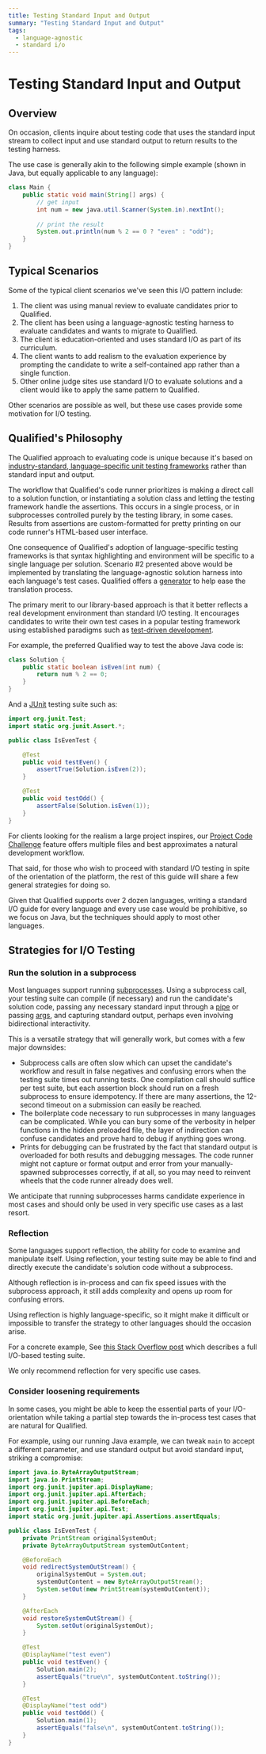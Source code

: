 ```yaml
---
title: Testing Standard Input and Output
summary: "Testing Standard Input and Output"
tags:
  - language-agnostic
  - standard i/o
---
```


# Testing Standard Input and Output

## Overview

On occasion, clients inquire about testing code that uses the standard input stream to collect input and use standard output to return results to the testing harness.

The use case is generally akin to the following simple example (shown in Java, but equally applicable to any language):

```java
class Main {
    public static void main(String[] args) {
        // get input
        int num = new java.util.Scanner(System.in).nextInt(); 
       
        // print the result
        System.out.println(num % 2 == 0 ? "even" : "odd"); 
    }
}
```

## Typical Scenarios

Some of the typical client scenarios we've seen this I/O pattern include:

1. The client was using manual review to evaluate candidates prior to Qualified.
2. The client has been using a language-agnostic testing harness to evaluate candidates and wants to migrate to Qualified.
3. The client is education-oriented and uses standard I/O as part of its curriculum.
4. The client wants to add realism to the evaluation experience by prompting the candidate to write a self-contained app rather than a single function.
5. Other online judge sites use standard I/O to evaluate solutions and a client would like to apply the same pattern to Qualified.

Other scenarios are possible as well, but these use cases provide some motivation for I/O testing.

## Qualified's Philosophy

The Qualified approach to evaluating code is unique because it's based on [industry-standard, language-specific unit testing frameworks](http://localhost:8080/reference/languages) rather than standard input and output.

The workflow that Qualified's code runner prioritizes is making a direct call to a solution function, or instantiating a solution class and letting the testing framework handle the assertions. This occurs in a single process, or in subprocesses controlled purely by the testing library, in some cases. Results from assertions are custom-formatted for pretty printing on our code runner's HTML-based user interface.

One consequence of Qualified's adoption of language-specific testing frameworks is that syntax highlighting and environment will be specific to a single language per solution. Scenario #2 presented above would be implemented by translating the language-agnostic solution harness into each language's test cases. Qualified offers a [generator](http://localhost:8080/reference/features/challenges/code/language-generator) to help ease the translation process.

The primary merit to our library-based approach is that it better reflects a real development environment than standard I/O testing. It encourages candidates to write their own test cases in a popular testing framework using established paradigms such as [test-driven development](https://en.wikipedia.org/wiki/Test-driven_development).

For example, the preferred Qualified way to test the above Java code is:

```java
class Solution {
    public static boolean isEven(int num) {
        return num % 2 == 0;
    }
}
```

And a [JUnit](https://en.wikipedia.org/wiki/JUnit) testing suite such as:

```java
import org.junit.Test;
import static org.junit.Assert.*;

public class IsEvenTest {

    @Test
    public void testEven() {
        assertTrue(Solution.isEven(2));
    }

    @Test
    public void testOdd() {
        assertFalse(Solution.isEven(1));
    }
}
```

For clients looking for the realism a large project inspires, our [Project Code Challenge](http://localhost:8080/creating-content/challenges/challenge-types/#project-code-challenges) feature offers multiple files and best approximates a natural development workflow.

That said, for those who wish to proceed with standard I/O testing in spite of the orientation of the platform, the rest of this guide will share a few general strategies for doing so.

Given that Qualified supports over 2 dozen languages, writing a standard I/O guide for every language and every use case would be prohibitive, so we focus on Java, but the techniques should apply to most other languages.

## Strategies for I/O Testing

### Run the solution in a subprocess

Most languages support running [subprocesses](https://en.wikipedia.org/wiki/Subprocess). Using a subprocess call, your testing suite can compile (if necessary) and run the candidate's solution code, passing any necessary standard input through a [pipe](https://en.wikipedia.org/wiki/Pipe) or passing [args](https://en.wikipedia.org/wiki/Command-line_interface#Arguments), and capturing standard output, perhaps even involving bidirectional interactivity.

This is a versatile strategy that will generally work, but comes with a few major downsides:

- Subprocess calls are often slow which can upset the candidate's workflow and result in false negatives and confusing errors when the testing suite times out running tests. One compilation call should suffice per test suite, but each assertion block should run on a fresh subprocess to ensure idempotency. If there are many assertions, the 12-second timeout on a submission can easily be reached.
- The boilerplate code necessary to run subprocesses in many languages can be complicated. While you can bury some of the verbosity in helper functions in the hidden preloaded file, the layer of indirection can confuse candidates and prove hard to debug if anything goes wrong.
- Prints for debugging can be frustrated by the fact that standard output is overloaded for both results and debugging messages. The code runner might not capture or format output and error from your manually-spawned subprocesses correctly, if at all, so you may need to reinvent wheels that the code runner already does well.

We anticipate that running subprocesses harms candidate experience in most cases and should only be used in very specific use cases as a last resort.

### Reflection

Some languages support reflection, the ability for code to examine and manipulate itself. Using reflection, your testing suite may be able to find and directly execute the candidate's solution code without a subprocess.

Although reflection is in-process and can fix speed issues with the subprocess approach, it still adds complexity and opens up room for confusing errors.

Using reflection is highly language-specific, so it might make it difficult or impossible to transfer the strategy to other languages should the occasion arise.

For a concrete example, See [this Stack Overflow post](https://stackoverflow.com/questions/46173987/how-to-test-a-simple-command-line-application-in-java-using-junit/46173988#46173988) which describes a full I/O-based testing suite.

We only recommend reflection for very specific use cases.

### Consider loosening requirements

In some cases, you might be able to keep the essential parts of your I/O-orientation while taking a partial step towards the in-process test cases that are natural for Qualified.

For example, using our running Java example, we can tweak `main` to accept a different parameter, and use standard output but avoid standard input, striking a compromise:

```java
import java.io.ByteArrayOutputStream;
import java.io.PrintStream;
import org.junit.jupiter.api.DisplayName;
import org.junit.jupiter.api.AfterEach;
import org.junit.jupiter.api.BeforeEach;
import org.junit.jupiter.api.Test;
import static org.junit.jupiter.api.Assertions.assertEquals;

public class IsEvenTest {
    private PrintStream originalSystemOut;
    private ByteArrayOutputStream systemOutContent;

    @BeforeEach
    void redirectSystemOutStream() {
        originalSystemOut = System.out;
        systemOutContent = new ByteArrayOutputStream();
        System.setOut(new PrintStream(systemOutContent));
    }

    @AfterEach
    void restoreSystemOutStream() {
        System.setOut(originalSystemOut);
    }

    @Test
    @DisplayName("test even")
    public void testEven() {
        Solution.main(2);
        assertEquals("true\n", systemOutContent.toString());
    }

    @Test
    @DisplayName("test odd")
    public void testOdd() {
        Solution.main(1);
        assertEquals("false\n", systemOutContent.toString());
    }
}
```

